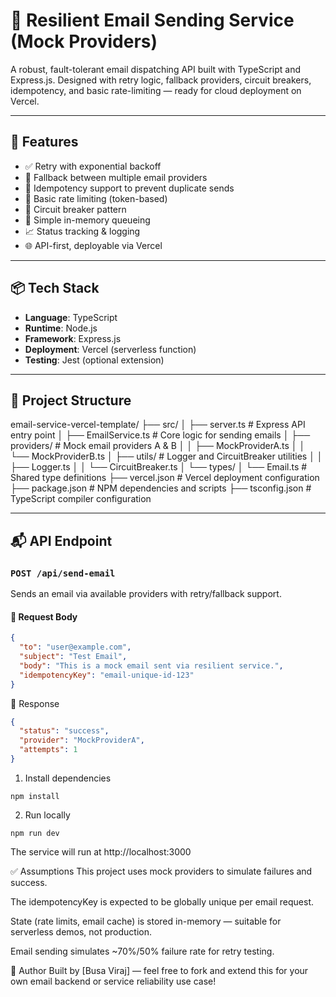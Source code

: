 # 📧 Resilient Email Sending Service (Mock Providers)

A robust, fault-tolerant email dispatching API built with TypeScript and Express.js. Designed with retry logic, fallback providers, circuit breakers, idempotency, and basic rate-limiting — ready for cloud deployment on Vercel.

---

## 🚀 Features

- ✅ Retry with exponential backoff
- 🔁 Fallback between multiple email providers
- 🔐 Idempotency support to prevent duplicate sends
- 🚦 Basic rate limiting (token-based)
- 🧠 Circuit breaker pattern
- 🧾 Simple in-memory queueing
- 📈 Status tracking & logging
- 🌐 API-first, deployable via Vercel

---

## 📦 Tech Stack

- **Language**: TypeScript
- **Runtime**: Node.js
- **Framework**: Express.js
- **Deployment**: Vercel (serverless function)
- **Testing**: Jest (optional extension)

---

## 📁 Project Structure

email-service-vercel-template/
├── src/
│   ├── server.ts               # Express API entry point
│   ├── EmailService.ts         # Core logic for sending emails
│   ├── providers/              # Mock email providers A & B
│   │   ├── MockProviderA.ts
│   │   └── MockProviderB.ts
│   ├── utils/                  # Logger and CircuitBreaker utilities
│   │   ├── Logger.ts
│   │   └── CircuitBreaker.ts
│   └── types/
│       └── Email.ts            # Shared type definitions
├── vercel.json                 # Vercel deployment configuration
├── package.json                # NPM dependencies and scripts
├── tsconfig.json               # TypeScript compiler configuration



---

## 📬 API Endpoint

### `POST /api/send-email`

Sends an email via available providers with retry/fallback support.

#### 🔸 Request Body

```json
{
  "to": "user@example.com",
  "subject": "Test Email",
  "body": "This is a mock email sent via resilient service.",
  "idempotencyKey": "email-unique-id-123"
}
```

🔸 Response
```json
{
  "status": "success",
  "provider": "MockProviderA",
  "attempts": 1
}
```

1. Install dependencies
```
npm install
```
2. Run locally
```
npm run dev
```
The service will run at http://localhost:3000


✅ Assumptions
This project uses mock providers to simulate failures and success.

The idempotencyKey is expected to be globally unique per email request.

State (rate limits, email cache) is stored in-memory — suitable for serverless demos, not production.

Email sending simulates ~70%/50% failure rate for retry testing.


👤 Author
Built by [Busa Viraj] — feel free to fork and extend this for your own email backend or service reliability use case!

